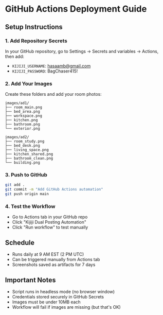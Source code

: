 # GitHub Actions Deployment Guide

## Setup Instructions

### 1. Add Repository Secrets
In your GitHub repository, go to Settings → Secrets and variables → Actions, then add:

- `KIJIJI_USERNAME`: hasaamb@gmail.com
- `KIJIJI_PASSWORD`: BagChaser415!

### 2. Add Your Images
Create these folders and add your room photos:
```
images/ad1/
├── room_main.png
├── bed_area.png
├── workspace.png
├── kitchen.png
├── bathroom.png
└── exterior.png

images/ad2/
├── room_study.png
├── bed_desk.png
├── living_space.png
├── kitchen_shared.png
├── bathroom_clean.png
└── building.png
```

### 3. Push to GitHub
```bash
git add .
git commit -m "Add GitHub Actions automation"
git push origin main
```

### 4. Test the Workflow
- Go to Actions tab in your GitHub repo
- Click "Kijiji Dual Posting Automation"
- Click "Run workflow" to test manually

## Schedule
- Runs daily at 9 AM EST (2 PM UTC)
- Can be triggered manually from Actions tab
- Screenshots saved as artifacts for 7 days

## Important Notes
- Script runs in headless mode (no browser window)
- Credentials stored securely in GitHub Secrets
- Images must be under 10MB each
- Workflow will fail if images are missing (but that's OK)